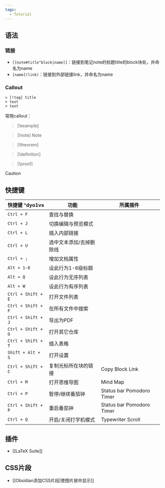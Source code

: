 ```yaml
---
tags:
  - Tutorial
---
```

## 语法
### 链接
- `[[note#title^block|name]]`：链接到笔记note的标题title的block块处，并命名为name
- `[name](link)`：链接到外部链接link，并命名为name
### Callout
```
> [!tag] title
> text
> text
```
常用callout：
> [!example] 

> [!note] Note

> [!theorem] 

> [!definition] 

> [!proof] 

> [!caution] 
## 快捷键

| 快捷键 ^dyo1vs        | 功能           | 所属插件                      |
| ------------------ | ------------ | ------------------------- |
| `Ctrl + F`         | 查找与替换        |                           |
| `Ctrl + J`         | 切换编辑与预览模式    |                           |
| `Ctrl + L`         | 插入内部链接       |                           |
| `Ctrl + U`         | 选中文本添加/去掉删除线 |                           |
| `Ctrl + ;`         | 增加文档属性       |                           |
| `Alt + 1-6`        | 设此行为1-6级标题   |                           |
| `Alt + Q`          | 设此行为无序列表     |                           |
| `Alt + W`          | 设此行为有序列表     |                           |
| `Ctrl + Shift + E` | 打开文件列表       |                           |
| `Ctrl + Shift + F` | 在所有文件中搜索     |                           |
| `Ctrl + Shift + J` | 导出为PDF       |                           |
| `Ctrl + Shift + O` | 打开其它仓库       |                           |
| `Ctrl + Shift + T` | 插入表格         |                           |
| `Shift + Alt + S`  | 打开设置         |                           |
| `Ctrl + Shift + C` | 复制光标所在块的链接   | Copy Block Link           |
| `Ctrl + M`         | 打开思维导图       | Mind Map                  |
| `Ctrl + P`         | 暂停/继续番茄钟     | Status bar Pomodoro Timer |
| `Ctrl + Shift + P` | 重启番茄钟        | Status bar Pomodoro Timer |
| `Ctrl + Q`         | 开启/关闭打字机模式   | Typewriter Scroll         |
## 插件
- [[LaTeX Suite]]
## CSS片段
- [[Obsidian添加CSS片段|使图片居中显示]]